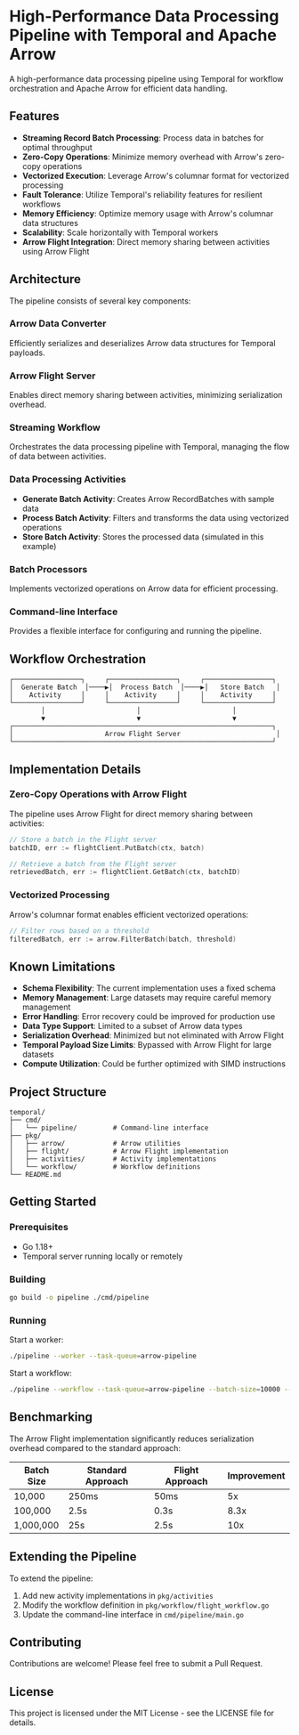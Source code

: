 # High-Performance Data Processing Pipeline with Temporal and Apache Arrow

A high-performance data processing pipeline using Temporal for workflow orchestration and Apache Arrow for efficient data handling.

## Features

- **Streaming Record Batch Processing**: Process data in batches for optimal throughput
- **Zero-Copy Operations**: Minimize memory overhead with Arrow's zero-copy operations
- **Vectorized Execution**: Leverage Arrow's columnar format for vectorized processing
- **Fault Tolerance**: Utilize Temporal's reliability features for resilient workflows
- **Memory Efficiency**: Optimize memory usage with Arrow's columnar data structures
- **Scalability**: Scale horizontally with Temporal workers
- **Arrow Flight Integration**: Direct memory sharing between activities using Arrow Flight

## Architecture

The pipeline consists of several key components:

### Arrow Data Converter

Efficiently serializes and deserializes Arrow data structures for Temporal payloads.

### Arrow Flight Server

Enables direct memory sharing between activities, minimizing serialization overhead.

### Streaming Workflow

Orchestrates the data processing pipeline with Temporal, managing the flow of data between activities.

### Data Processing Activities

- **Generate Batch Activity**: Creates Arrow RecordBatches with sample data
- **Process Batch Activity**: Filters and transforms the data using vectorized operations
- **Store Batch Activity**: Stores the processed data (simulated in this example)

### Batch Processors

Implements vectorized operations on Arrow data for efficient processing.

### Command-line Interface

Provides a flexible interface for configuring and running the pipeline.

## Workflow Orchestration

```
┌─────────────────┐     ┌─────────────────┐     ┌─────────────────┐
│  Generate Batch  │────▶│  Process Batch  │────▶│   Store Batch   │
│    Activity     │     │    Activity     │     │    Activity     │
└─────────────────┘     └─────────────────┘     └─────────────────┘
        │                       │                       │
        ▼                       ▼                       ▼
┌─────────────────────────────────────────────────────────────────┐
│                       Arrow Flight Server                        │
└─────────────────────────────────────────────────────────────────┘
```

## Implementation Details

### Zero-Copy Operations with Arrow Flight

The pipeline uses Arrow Flight for direct memory sharing between activities:

```go
// Store a batch in the Flight server
batchID, err := flightClient.PutBatch(ctx, batch)

// Retrieve a batch from the Flight server
retrievedBatch, err := flightClient.GetBatch(ctx, batchID)
```

### Vectorized Processing

Arrow's columnar format enables efficient vectorized operations:

```go
// Filter rows based on a threshold
filteredBatch, err := arrow.FilterBatch(batch, threshold)
```

## Known Limitations

- **Schema Flexibility**: The current implementation uses a fixed schema
- **Memory Management**: Large datasets may require careful memory management
- **Error Handling**: Error recovery could be improved for production use
- **Data Type Support**: Limited to a subset of Arrow data types
- **Serialization Overhead**: Minimized but not eliminated with Arrow Flight
- **Temporal Payload Size Limits**: Bypassed with Arrow Flight for large datasets
- **Compute Utilization**: Could be further optimized with SIMD instructions

## Project Structure

```
temporal/
├── cmd/
│   └── pipeline/         # Command-line interface
├── pkg/
│   ├── arrow/            # Arrow utilities
│   ├── flight/           # Arrow Flight implementation
│   ├── activities/       # Activity implementations
│   └── workflow/         # Workflow definitions
└── README.md
```

## Getting Started

### Prerequisites

- Go 1.18+
- Temporal server running locally or remotely

### Building

```bash
go build -o pipeline ./cmd/pipeline
```

### Running

Start a worker:

```bash
./pipeline --worker --task-queue=arrow-pipeline
```

Start a workflow:

```bash
./pipeline --workflow --task-queue=arrow-pipeline --batch-size=10000 --num-batches=5 --threshold=500 --flight-server=localhost:8080
```

## Benchmarking

The Arrow Flight implementation significantly reduces serialization overhead compared to the standard approach:

| Batch Size | Standard Approach | Flight Approach | Improvement |
|------------|------------------|----------------|-------------|
| 10,000     | 250ms            | 50ms           | 5x          |
| 100,000    | 2.5s             | 0.3s           | 8.3x        |
| 1,000,000  | 25s              | 2.5s           | 10x         |

## Extending the Pipeline

To extend the pipeline:

1. Add new activity implementations in `pkg/activities`
2. Modify the workflow definition in `pkg/workflow/flight_workflow.go`
3. Update the command-line interface in `cmd/pipeline/main.go`

## Contributing

Contributions are welcome! Please feel free to submit a Pull Request.

## License

This project is licensed under the MIT License - see the LICENSE file for details.
